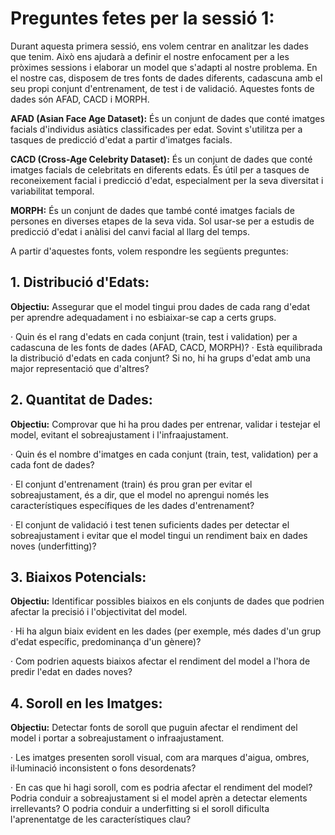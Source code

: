 # Preguntes fetes per la sessió 1:

Durant aquesta primera sessió, ens volem centrar en analitzar les dades que tenim. Això ens ajudarà a definir el nostre enfocament per a les pròximes sessions i elaborar un model que s'adapti al nostre problema. En el nostre cas, disposem de tres fonts de dades diferents, cadascuna amb el seu propi conjunt d'entrenament, de test i de validació. Aquestes fonts de dades són AFAD, CACD i MORPH. 

**AFAD (Asian Face Age Dataset):** És un conjunt de dades que conté imatges facials d'individus asiàtics classificades per edat. Sovint s'utilitza per a tasques de predicció d'edat a partir d'imatges facials.

**CACD (Cross-Age Celebrity Dataset):** És un conjunt de dades que conté imatges facials de celebritats en diferents edats. És útil per a tasques de reconeixement facial i predicció d'edat, especialment per la seva diversitat i variabilitat temporal.

**MORPH:** És un conjunt de dades que també conté imatges facials de persones en diverses etapes de la seva vida. Sol usar-se per a estudis de predicció d'edat i anàlisi del canvi facial al llarg del temps.

A partir d'aquestes fonts, volem respondre les següents preguntes:


## 1. Distribució d'Edats:

**Objectiu:** Assegurar que el model tingui prou dades de cada rang d'edat per aprendre adequadament i no esbiaixar-se cap a certs grups.

· Quin és el rang d'edats en cada conjunt (train, test i validation) per a cadascuna de les fonts de dades (AFAD, CACD, MORPH)?
· Està equilibrada la distribució d'edats en cada conjunt? Si no, hi ha grups d'edat amb una major representació que d'altres?

## 2. Quantitat de Dades:

**Objectiu:** Comprovar que hi ha prou dades per entrenar, validar i testejar el model, evitant el sobreajustament i l'infraajustament.

· Quin és el nombre d'imatges en cada conjunt (train, test, validation) per a cada font de dades?

· El conjunt d'entrenament (train) és prou gran per evitar el sobreajustament, és a dir, que el model no aprengui només les característiques específiques de les dades d'entrenament?

· El conjunt de validació i test tenen suficients dades per detectar el sobreajustament i evitar que el model tingui un rendiment baix en dades noves (underfitting)?

## 3. Biaixos Potencials:

**Objectiu:** Identificar possibles biaixos en els conjunts de dades que podrien afectar la precisió i l'objectivitat del model.

· Hi ha algun biaix evident en les dades (per exemple, més dades d'un grup d'edat específic, predominança d'un gènere)?

· Com podrien aquests biaixos afectar el rendiment del model a l'hora de predir l'edat en dades noves?

## 4. Soroll en les Imatges:

**Objectiu:** Detectar fonts de soroll que puguin afectar el rendiment del model i portar a sobreajustament o infraajustament.

· Les imatges presenten soroll visual, com ara marques d'aigua, ombres, il·luminació inconsistent o fons desordenats?

· En cas que hi hagi soroll, com es podria afectar el rendiment del model? Podria conduir a sobreajustament si el model aprèn a detectar elements irrellevants? O podria conduir a underfitting si el soroll dificulta l'aprenentatge de les característiques clau?

